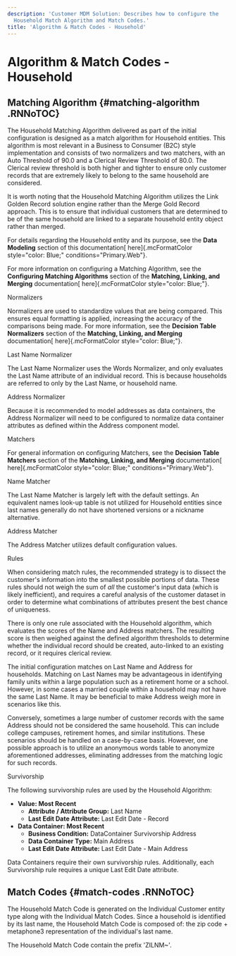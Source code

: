 ```yaml
---
description: 'Customer MDM Solution: Describes how to configure the
  Household Match Algorithm and Match Codes.'
title: 'Algorithm & Match Codes - Household'
---
```


Algorithm & Match Codes - Household
===================================

Matching Algorithm {#matching-algorithm .RNNoTOC}
------------------

The Household Matching Algorithm delivered as part of the initial
configuration is designed as a match algorithm for Household entities.
This algorithm is most relevant in a Business to Consumer (B2C) style
implementation and consists of two normalizers and two matchers, with an
Auto Threshold of 90.0 and a Clerical Review Threshold of 80.0. The
Clerical review threshold is both higher and tighter to ensure only
customer records that are extremely likely to belong to the same
household are considered.

It is worth noting that the Household Matching Algorithm utilizes the
Link Golden Record solution engine rather than the Merge Gold Record
approach. This is to ensure that individual customers that are
determined to be of the same household are linked to a separate
household entity object rather than merged.

For details regarding the Household entity and its purpose, see the
**Data Modeling** section of this documentation[ here]{.mcFormatColor
style="color: Blue;" conditions="Primary.Web"}.

For more information on configuring a Matching Algorithm, see the
**Configuring Matching Algorithms** section of the **Matching, Linking,
and Merging** documentation[ here]{.mcFormatColor style="color: Blue;"}.

Normalizers

Normalizers are used to standardize values that are being compared. This
ensures equal formatting is applied, increasing the accuracy of the
comparisons being made. For more information, see the **Decision Table
Normalizers** section of the **Matching, Linking, and Merging**
documentation[ here]{.mcFormatColor style="color: Blue;"}.

Last Name Normalizer

The Last Name Normalizer uses the Words Normalizer, and only evaluates
the Last Name attribute of an individual record. This is because
households are referred to only by the Last Name, or household name.

Address Normalizer

Because it is recommended to model addresses as data containers, the
Address Normalizer will need to be configured to normalize data
container attributes as defined within the Address component model.

Matchers

For general information on configuring Matchers, see the **Decision
Table Matchers** section of the **Matching, Linking, and Merging**
documentation[ here]{.mcFormatColor style="color: Blue;"
conditions="Primary.Web"}.

Name Matcher

The Last Name Matcher is largely left with the default settings. An
equivalent names look-up table is not utilized for Household entities
since last names generally do not have shortened versions or a nickname
alternative.

Address Matcher

The Address Matcher utilizes default configuration values.

Rules

When considering match rules, the recommended strategy is to dissect the
customer's information into the smallest possible portions of data.
These rules should not weigh the sum of *all* the customer's input data
(which is likely inefficient), and requires a careful analysis of the
customer dataset in order to determine what combinations of attributes
present the best chance of uniqueness.

There is only one rule associated with the Household algorithm, which
evaluates the scores of the Name and Address matchers. The resulting
score is then weighed against the defined algorithm thresholds to
determine whether the individual record should be created, auto-linked
to an existing record, or it requires clerical review.

The initial configuration matches on Last Name and Address for
households. Matching on Last Names may be advantageous in identifying
family units within a large population such as a retirement home or a
school. However, in some cases a married couple within a household may
not have the same Last Name. It may be beneficial to make Address weigh
more in scenarios like this.

Conversely, sometimes a large number of customer records with the same
Address should not be considered the same household. This can include
college campuses, retirement homes, and similar institutions. These
scenarios should be handled on a case-by-case basis. However, one
possible approach is to utilize an anonymous words table to anonymize
aforementioned addresses, eliminating addresses from the matching logic
for such records.

Survivorship

The following survivorship rules are used by the Household Algorithm:

-   **Value: Most Recent**
    -   **Attribute / Attribute Group:** Last Name
    -   **Last Edit Date Attribute:** Last Edit Date - Record
-   **Data Container: Most Recent**
    -   **Business Condition:** DataContainer Survivorship Address
    -   **Data Container Type:** Main Address
    -   **Last Edit Date Attribute:** Last Edit Date - Main Address

Data Containers require their own survivorship rules. Additionally, each
Survivorship rule requires a unique Last Edit Date attribute.

Match Codes {#match-codes .RNNoTOC}
-----------

The Household Match Code is generated on the Individual Customer entity
type along with the Individual Match Codes. Since a household is
identified by its last name, the Household Match Code is composed of:
the zip code + metaphone3 representation of the individual's last name.

The Household Match Code contain the prefix \'ZILNM\~\'.
